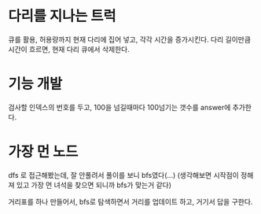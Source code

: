 # 다리를 지나는 트럭
큐를 활용, 허용량까지 현재 다리에 집어 넣고, 각각 시간을 증가시킨다.
다리 길이만큼 시간이 흐르면, 현재 다리 큐에서 삭제한다.

# 기능 개발
검사할 인덱스의 번호를 두고, 100을 넘길때마다 100넘기는 갯수를 answer에 추가한다.

# 가장 먼 노드
dfs 로 접근해봤는데, 잘 안풀려서 풀이를 보니 bfs였다(...)
(생각해보면 시작점이 정해져 있고 가장 먼 녀석을 찾으면 되니까 bfs가 맞는거 같다)

거리표를 하나 만들어서, bfs로 탐색하면서 거리를 업데이트 하고, 거기서 답을 구한다.
